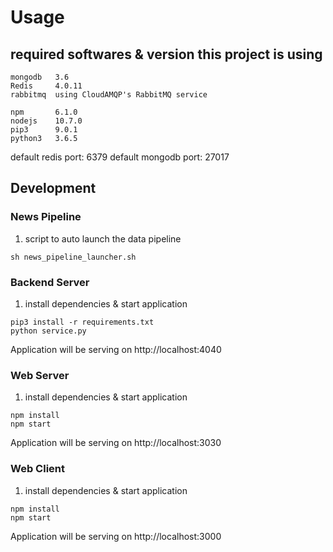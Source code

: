 # Usage

## required softwares & version this project is using

```versions
mongodb   3.6
Redis     4.0.11
rabbitmq  using CloudAMQP's RabbitMQ service

npm       6.1.0
nodejs    10.7.0
pip3      9.0.1
python3   3.6.5
```

default redis port: 6379
default mongodb port: 27017

## Development

### News Pipeline

1. script to auto launch the data pipeline

```terminal
sh news_pipeline_launcher.sh
```

### Backend Server

1. install dependencies & start application

```terminal
pip3 install -r requirements.txt
python service.py
```

Application will be serving on http://localhost:4040

### Web Server

1. install dependencies & start application

```terminal
npm install
npm start
```

Application will be serving on http://localhost:3030

### Web Client

1. install dependencies & start application

```terminal
npm install
npm start
```

Application will be serving on http://localhost:3000
